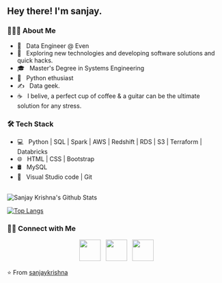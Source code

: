 <h2> Hey there! I'm sanjay. 


<h3> 👨🏻‍💻 About Me </h3>

- 🔭 &nbsp; Data Engineer @ Even
- 🤔 &nbsp; Exploring new technologies and developing software solutions and quick hacks.
- 🎓 &nbsp; Master's Degree in Systems Engineering
- 💼 &nbsp; Python ethusiast
- ✍️ &nbsp; Data geek.
- ☕ &nbsp; I belive, a perfect cup of coffee & a guitar can be the ultimate solution for any stress. 

<h3>🛠 Tech Stack</h3>

- 💻 &nbsp; Python | SQL | Spark | AWS | Redshift | RDS | S3  | Terraform | Databricks  
- 🌐 &nbsp; HTML | CSS | Bootstrap 
- 🛢 &nbsp; MySQL
- 🔧 &nbsp; Visual Studio code | Git


<br>

<img align="center" src="https://github-readme-stats.vercel.app/api?username=sanjaykmenon&include_all_commits=true&count_private=true&show_icons=true&line_height=20&title_color=7A7ADB&icon_color=2234AE&text_color=D3D3D3&bg_color=0,000000,130F40" alt="Sanjay Krishna's Github Stats">

</br>

[![Top Langs](https://github-readme-stats.vercel.app/api/top-langs/?username=sanjaykmenon&layout=compact&text_color=daf7dc&bg_color=151515)](https://github.com/sanjaykmenon/github-readme-stats)


<h3> 🤝🏻 Connect with Me </h3>

<p align="center">
&nbsp; <a href="https://twitter.com/sanjaykrishna" target="_blank" rel="noopener noreferrer"><img src="https://img.icons8.com/plasticine/100/000000/twitter.png" width="50" /></a>  
&nbsp; <a href="https://www.linkedin.com/in/sanjay-krishna/" target="_blank" rel="noopener noreferrer"><img src="https://img.icons8.com/plasticine/100/000000/linkedin.png" width="50" /></a>
&nbsp; <a href="mailto:hi@sanjaykrishna.dev" target="_blank" rel="noopener noreferrer"><img src="https://img.icons8.com/plasticine/100/000000/gmail.png"  width="50" /></a>
</p>

⭐️ From [sanjaykrishna](https://github.com/sanjaykmenon)
